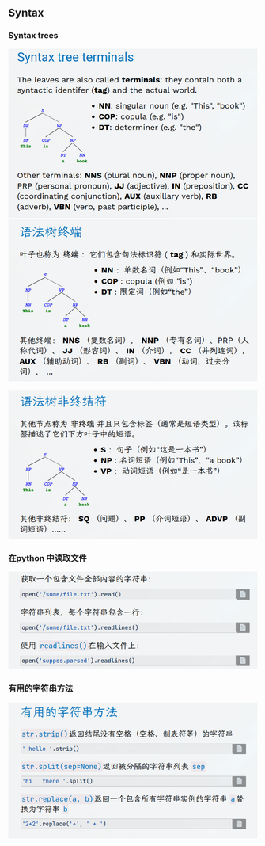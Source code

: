 ## Syntax
### Syntax trees
![](./attachments/Pasted%20image%2020220914223400.png)
![](./attachments/Pasted%20image%2020220914223409.png)

![](./attachments/Pasted%20image%2020220914223430.png)

### 在python 中读取文件

![](./attachments/Pasted%20image%2020220914224247.png)

### 有用的字符串方法
![](./attachments/Pasted%20image%2020220914224334.png)